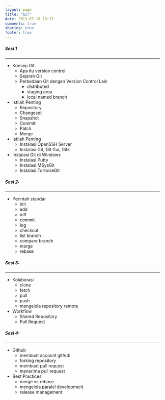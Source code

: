 ```yaml
---
layout: page
title: "GIT"
date: 2013-07-18 13:17
comments: true
sharing: true
footer: true
---
```


<div markdown class="pageContent pageContentBottom">

##### Sesi 1
- - - - - - -
* Konsep Git
	* Apa itu version control
	* Sejarah Git
	* Perbedaan Git dengan Version Control Lain
		* distributed
		* staging area
		* local named branch
* Istilah Penting
	* Repository
	* Changeset
	* Snapshot
	* Commit
	* Patch
	* Merge
* Istilah Penting
	* Instalasi OpenSSH Server
	* Instalasi Git, Git Gui, Gitk
* Instalasi Git di Windows
	* Instalasi Putty
	* Instalasi MSysGit
	* Instalasi TortoiseGit
	
##### Sesi 2:
- - - - - - -
* Perintah standar
	* init
	* add
	* diff
	* commit
	* log
	* checkout
	* list branch
	* compare branch
	* merge
	* rebase
	
##### Sesi 3:
- - - - - - -
* Kolaborasi
	* clone
	* fetch
	* pull
	* push
	* mengelola repository remote
* Workflow
	* Shared Repository
	* Pull Request

##### Sesi 4:
- - - - - - -
* Github
	* membuat account github
	* forking repository
	* membuat pull request
	* menerima pull request
* Best Practices
	* merge vs rebase
	* mengelola paralel development
	* release management
	
